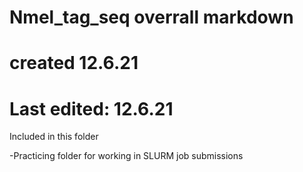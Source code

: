 # Nmel_tag_seq overrall markdown

# created 12.6.21
# Last edited: 12.6.21

Included in this folder

-Practicing folder for working in SLURM job submissions

